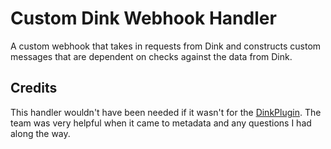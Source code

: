 # Custom Dink Webhook Handler

A custom webhook that takes in requests from Dink and constructs custom messages that are dependent on checks against the data from Dink.

## Credits

This handler wouldn't have been needed if it wasn't for the [DinkPlugin](https://github.com/pajlads/DinkPlugin). The team was very helpful when it came to metadata and any questions I had along the way.
